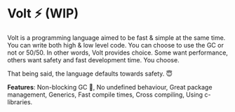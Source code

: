 
# Volt ⚡ (WIP)

Volt is a programming language aimed to be fast & simple at the same time. You can write both high & low level code. You can choose to use the GC or not or 50/50. In other words, Volt provides choice. Some want performance, others want safety and fast development time. You choose.

That being said, the language defaults towards safety. 😇

**Features**: Non-blocking GC 🙌, No undefined behaviour, Great package management, Generics, Fast compile times, Cross compiling, Using c-libraries.
